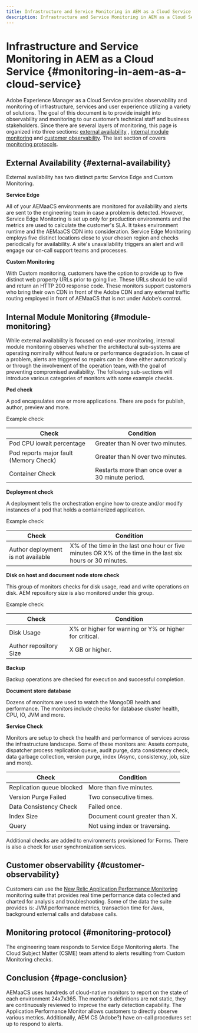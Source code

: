 ```yaml
---
title: Infrastructure and Service Monitoring in AEM as a Cloud Service
description: Infrastructure and Service Monitoring in AEM as a Cloud Service
---
```


# Infrastructure and Service Monitoring in AEM as a Cloud Service {#monitoring-in-aem-as-a-cloud-service}

Adobe Experience Manager as a Cloud Service provides observability and monitoring of infrastructure, services and user experience utilizing a variety of solutions. The goal of this document is to provide insight into observability and monitoring to our customer’s technical staff and business stakeholders. Since there are several layers of monitoring, this page is organized into three sections: [external availability](external-availability) , [internal module monitoring](#module-monitoring) and [customer observability](#customer-observability). The last section of covers [monitoring protocols](#monitoring-protocol).

## External Availability {#external-availability}

External availability has two distinct parts: Service Edge and Custom Monitoring.

**Service Edge**

All of your AEMaaCS environments are monitored for availability and alerts are sent to the engineering team in case a problem is detected. However, Service Edge Monitoring is set up only for production environments and the metrics are used to calculate the customer's SLA. It takes environment runtime and the AEMaaCS CDN into consideration. Service Edge Monitoring employs five distinct locations close to your chosen region and checks periodically for availability. A site's unavailability triggers an alert and will engage our on-call support teams and processes.

**Custom Monitoring**

With Custom monitoring, customers have the option to provide up to five distinct web property URLs prior to going live. These URLs should be valid and return an HTTP 200 response code. These monitors support customers who bring their own CDN in front of the Adobe CDN  and any external traffic routing employed in front of AEMaaCS that is not under Adobe’s control.

## Internal Module Monitoring {#module-monitoring}

While external availability is focused on end-user monitoring, internal module monitoring observes whether the architectural sub-systems are operating nominally without feature or performance degradation. In case of a problem, alerts are triggered so repairs can be done either automatically or through the involvement of the operation team, with the goal of preventing compromised availability. The following sub-sections will introduce various categories of monitors with some example checks.

**Pod check**

A pod encapsulates one or more applications.  There are pods for publish, author, preview and more.

Example check:

| Check | Condition |
| --- | --- |
| Pod CPU iowait percentage | Greater than N over two minutes. |
| Pod reports major fault (Memory Check) | Greater than N over two minutes. |
| Container Check | Restarts more than once over a 30 minute period. |

**Deployment check**

A deployment tells the orchestration engine how to create and/or modify instances of a pod that holds a containerized application.

Example check:

| Check | Condition |
| --- | --- |
| Author deployment is not available | X% of the time in the last one hour or five minutes OR X% of the time in the last six hours or 30 minutes. |

**Disk on host and document node store check**

This group of monitors checks for disk usage, read and write operations on disk. AEM repository size is also monitored under this group.

Example check:

| Check | Condition |
| --- | --- |
| Disk Usage | X% or higher for warning or Y% or higher for critical. |
| Author repository Size | X GB or higher. |

**Backup**

Backup operations are checked for execution and successful completion.

**Document store database**

Dozens of monitors are used to watch the MongoDB health and performance. The monitors include checks for database cluster health, CPU, IO, JVM and more.

**Service Check**

Monitors are setup to check the health and performance of services across the infrastructure landscape. Some of these monitors are: Assets compute, dispatcher process replication queue, audit purge, data consistency check, data garbage collection, version purge, index (Async, consistency, job, size and more).

| Check | Condition |
| --- | --- |
| Replication queue blocked | More than five minutes. |
| Version Purge Failed | Two consecutive times. |
| Data Consistency Check | Failed once. |
| Index Size | Document count greater than X. |
| Query | Not using index or traversing. |

Additional checks are added to environments provisioned for Forms. There is also a check for user synchronization services.

## Customer observability {#customer-observability}

Customers can use the [New Relic Application Performance Monitoring](https://experienceleague.adobe.com/docs/experience-manager-cloud-service/content/implementing/using-cloud-manager/user-access-new-relic.html) monitoring suite that provides real time performance data collected and charted for analysis and troubleshooting. Some of the data the suite provides is: JVM performance metrics, transaction time for Java, background external calls and database calls.

## Monitoring protocol {#monitoring-protocol}

The engineering team responds to Service Edge Monitoring alerts. The Cloud Subject Matter (CSME) team attend to alerts resulting from Custom Monitoring checks.

## Conclusion {#page-conclusion}

AEMaaCS uses hundreds of cloud-native monitors to report on the state of each environment 24x7x365. The monitor's definitions are not static, they are continuously reviewed to improve the early detection capability. The Application Performance Monitor allows customers to directly observe various metrics. Additionally, AEM
CS (Adobe?) have on-call procedures set up to respond to alerts.
